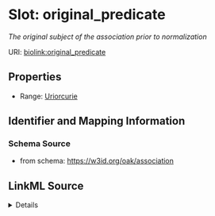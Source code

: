 

# Slot: original_predicate


_The original subject of the association prior to normalization_



URI: [biolink:original_predicate](https://w3id.org/biolink/vocab/original_predicate)



<!-- no inheritance hierarchy -->








## Properties

* Range: [Uriorcurie](Uriorcurie.md)





## Identifier and Mapping Information







### Schema Source


* from schema: https://w3id.org/oak/association




## LinkML Source

<details>
```yaml
name: original_predicate
description: The original subject of the association prior to normalization
from_schema: https://w3id.org/oak/association
exact_mappings:
- biolink:original_predicate
rank: 1000
slot_uri: biolink:original_predicate
alias: original_predicate
range: uriorcurie

```
</details>